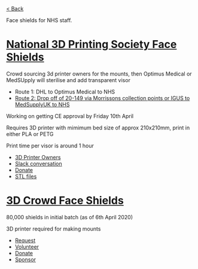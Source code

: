 [< Back](/README.md)

Face shields for NHS staff.

# [National 3D Printing Society Face Shields](https://national3dprintingsociety.co.uk/medical-am-covid-19/) 

Crowd sourcing 3d printer owners for the mounts, then Optimus Medical or MedSUpply will sterilise and add transparent visor

- Route 1: DHL to Optimus Medical to NHS
- [Route 2: Drop off of 20-149 via Morrissons collection points or IGUS to MedSupplyUK to NHS](/N3DPS_Route2.md)

Working on getting CE approval by Friday 10th April

Requires 3D printer with mimimum bed size of approx 210x210mm, print in either PLA or PETG

Print time per visor is around 1 hour

- [3D Printer Owners](https://docs.google.com/forms/d/e/1FAIpQLSfH2z6nV3u1-t075mHJ8zqGtEluItKPjAeHTdNvPqXfNHZsrQ/viewform)
- [Slack conversation](https://national3d.slack.com/join/shared_invite/zt-d17ch2mr-UBQ7rHz0XFNFCPmHEHC5bg)
- [Donate](https://www.justgiving.com/campaign/N3DPS)
- [STL files](https://drive.google.com/drive/folders/129jB3zh02wpwGTzAHbTjaFb3jSuSFAaC)



# [3D Crowd Face Shields](https://www.3dcrowd.uk/)

80,000 shields in initial batch (as of 6th April 2020)

3D printer required for making mounts

- [Request](https://docs.google.com/forms/d/e/1FAIpQLSd7XKkSIiTqiWeLM1oe92ROh_jgsZWp_Q8cKpnk_iZvdmsnUQ/viewform) 
- [Volunteer](https://docs.google.com/forms/d/e/1FAIpQLScNRsoECLifQX_j34ug8FHrFj7qbzHs5UX2pridDP7lKG3oXg/viewform) 
- [Donate](https://www.gofundme.com/f/3dcrowd-emergency-3d-printed-face-shields)
- [Sponsor](mailto:sponsors@3dcrowd.uk)
